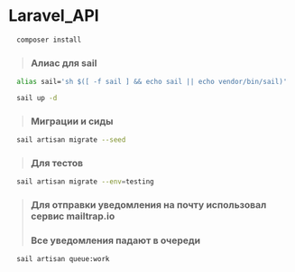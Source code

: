 # Laravel_API

```bash
  composer install
```

>### Алиас для sail

```bash
  alias sail='sh $([ -f sail ] && echo sail || echo vendor/bin/sail)'
```

```bash
  sail up -d
```

>### Миграции и сиды

```bash
  sail artisan migrate --seed
```
>### Для тестов 

```bash
  sail artisan migrate --env=testing
```
>### Для отправки уведомления на почту использовал сервис mailtrap.io <br>
>### Все уведомления падают в очереди

```bash
  sail artisan queue:work
```
